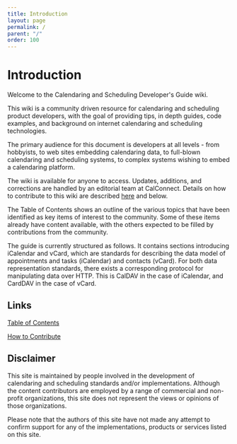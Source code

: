 ```yaml
---
title: Introduction
layout: page
permalink: /
parent: "/"
order: 100
---
```


# Introduction #

Welcome to the Calendaring and Scheduling Developer's Guide wiki.

This wiki is a community driven resource for calendaring and scheduling product developers, with the goal of providing tips, in depth guides, code examples, and background on internet calendaring and scheduling technologies.

The primary audience for this document is developers at all levels - from hobbyists, to web sites embedding calendaring data, to full-blown calendaring and scheduling systems, to complex systems wishing to embed a calendaring platform.

The wiki is available for anyone to access. Updates, additions, and corrections are handled by an editorial team at CalConnect. Details on how to contribute to this wiki are described [here](Appendix/How-to-Contribute/) and below.

The Table of Contents shows an outline of the various topics that have been identified as key items of interest to the community. Some of these items already have content available, with the others expected to be filled by contributions from the community.

The guide is currently structured as follows. It contains sections introducing iCalendar and vCard, which are standards for describing the data model of appointments and tasks (iCalendar) and contacts (vCard). For both data representation standards, there exists a corresponding protocol for manipulating data over HTTP. This is CalDAV in the case of iCalendar, and CardDAV in the case of vCard.

## Links
[Table of Contents](Table-of-Contents)

[How to Contribute](Appendix/How-to-Contribute/)

## Disclaimer

This site is maintained by people involved in the development of calendaring and scheduling standards and/or implementations. Although the content contributors are employed by a range of commercial and non-profit organizations, this site does not represent the views or opinions of those organizations.

Please note that the authors of this site have not made any attempt to confirm support for any of the implementations, products or services listed on this site.
